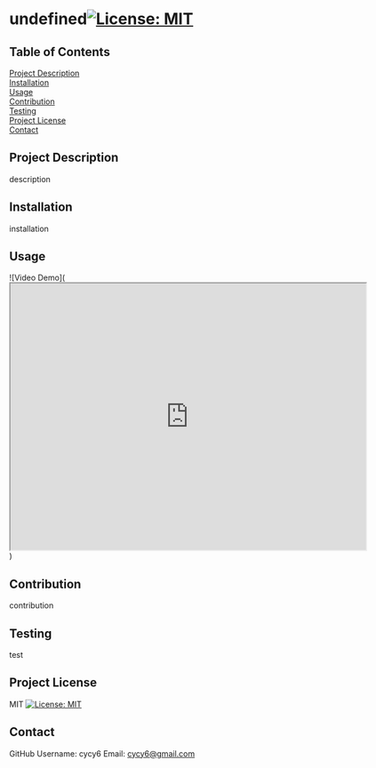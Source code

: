 
  # undefined[![License: MIT](https://img.shields.io/badge/License-MIT-yellow.svg)](https://opensource.org/licenses/MIT)
  ## Table of Contents  
  [Project Description](#Project-Description)  
  [Installation](#Installation)  
  [Usage](#Usage)  
  [Contribution](#Contribution)  
  [Testing](#Testing)  
  [Project License](#Project-License)  
  [Contact](#Contact)  
  ## Project Description
  description
  ## Installation
  installation
  ## Usage
  ![Video Demo](<iframe src="https://drive.google.com/file/d/1dUgofR5eoe6JggQc28nOZfB9IiNN1NkA/preview" width="640" height="480"></iframe>)
  ## Contribution
  contribution
  ## Testing
  test
  ## Project License
  MIT
  [![License: MIT](https://img.shields.io/badge/License-MIT-yellow.svg)](https://opensource.org/licenses/MIT)
  ## Contact  
  GitHub Username: cycy6 
  Email: cycy6@gmail.com 
  